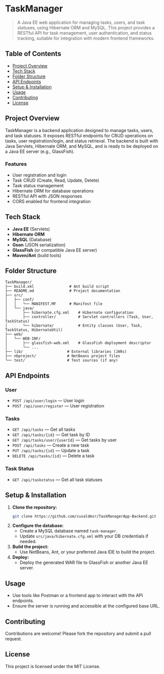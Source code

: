 # TaskManager

> A Java EE web application for managing tasks, users, and task statuses, using Hibernate ORM and MySQL. This project provides a RESTful API for task management, user authentication, and status tracking, suitable for integration with modern frontend frameworks.

## Table of Contents

- [Project Overview](#project-overview)
- [Tech Stack](#tech-stack)
- [Folder Structure](#folder-structure)
- [API Endpoints](#api-endpoints)
- [Setup & Installation](#setup--installation)
- [Usage](#usage)
- [Contributing](#contributing)
- [License](#license)

## Project Overview

TaskManager is a backend application designed to manage tasks, users, and task statuses. It exposes RESTful endpoints for CRUD operations on tasks, user registration/login, and status retrieval. The backend is built with Java Servlets, Hibernate ORM, and MySQL, and is ready to be deployed on a Java EE server (e.g., GlassFish).

### Features

- User registration and login
- Task CRUD (Create, Read, Update, Delete)
- Task status management
- Hibernate ORM for database operations
- RESTful API with JSON responses
- CORS enabled for frontend integration

## Tech Stack

- **Java EE** (Servlets)
- **Hibernate ORM**
- **MySQL** (Database)
- **Gson** (JSON serialization)
- **GlassFish** (or compatible Java EE server)
- **Maven/Ant** (build tools)

## Folder Structure

```
TaskManager/
├── build.xml                # Ant build script
├── README.md                # Project documentation
├── src/
│   ├── conf/
│   │   └── MANIFEST.MF      # Manifest file
│   └── java/
│       ├── hibernate.cfg.xml    # Hibernate configuration
│       ├── controller/          # Servlet controllers (Task, User, TaskStatus)
│       └── hibernate/           # Entity classes (User, Task, TaskStatus, HibernateUtil)
├── web/
│   └── WEB-INF/
│       ├── glassfish-web.xml    # GlassFish deployment descriptor
│       └── ...
├── lib/                    # External libraries (JARs)
├── nbproject/              # NetBeans project files
└── test/                   # Test sources (if any)
```

## API Endpoints

### User

- `POST /api/user/login` — User login
- `POST /api/user/register` — User registration

### Tasks

- `GET /api/tasks` — Get all tasks
- `GET /api/tasks/{id}` — Get task by ID
- `GET /api/tasks/user/{userId}` — Get tasks by user
- `POST /api/tasks` — Create a new task
- `PUT /api/tasks/{id}` — Update a task
- `DELETE /api/tasks/{id}` — Delete a task

### Task Status

- `GET /api/taskstatus` — Get all task statuses

## Setup & Installation

1. **Clone the repository:**
   ```sh
   git clone https://github.com/cusaldmsr/TaskManagerApp-Backend.git
   ```
2. **Configure the database:**
   - Create a MySQL database named `task-manager`.
   - Update `src/java/hibernate.cfg.xml` with your DB credentials if needed.
3. **Build the project:**
   - Use NetBeans, Ant, or your preferred Java IDE to build the project.
4. **Deploy:**
   - Deploy the generated WAR file to GlassFish or another Java EE server.

## Usage

- Use tools like Postman or a frontend app to interact with the API endpoints.
- Ensure the server is running and accessible at the configured base URL.

## Contributing

Contributions are welcome! Please fork the repository and submit a pull request.

## License

This project is licensed under the MIT License.
